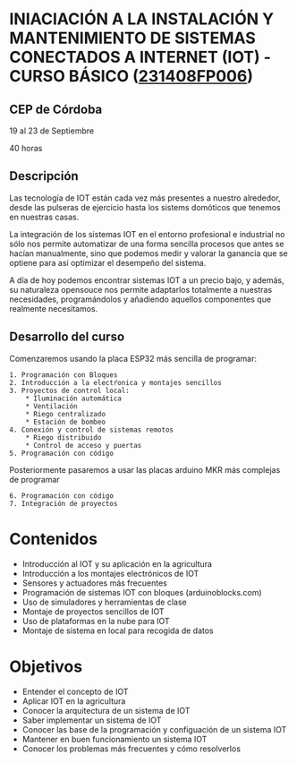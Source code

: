 # INIACIACIÓN A LA INSTALACIÓN Y MANTENIMIENTO DE SISTEMAS CONECTADOS A INTERNET (IOT) - CURSO BÁSICO ([231408FP006](https://www.juntadeandalucia.es/educacion/secretariavirtual/consultaCEP/actividad/231408FP006/))

## CEP de Córdoba

19 al 23 de Septiembre

40 horas 

## Descripción

Las tecnología de IOT están cada vez más presentes a nuestro alrededor, desde las pulseras de ejercicio hasta los sistems domóticos que tenemos en nuestras casas.

La integración de los sistemas IOT en el entorno profesional e industrial no sólo nos permite automatizar de una forma sencilla procesos que antes se hacían manualmente, sino que podemos medir y valorar la ganancia que se optiene para así optimizar el desempeño del sistema.

A día de hoy podemos encontrar sistemas IOT a un precio bajo, y además, su naturaleza opensouce nos permite adaptarlos totalmente a nuestras necesidades, programándolos y añadiendo aquellos componentes que realmente necesitamos.


## Desarrollo del curso

Comenzaremos usando la placa ESP32 más sencilla de programar: 

    1. Programación con Bloques
    2. Introducción a la electŕonica y montajes sencillos
    3. Proyectos de control local:
        * Iluminación automática
        * Ventilación 
        * Riego centralizado  
        * Estación de bombeo
    4. Conexión y control de sistemas remotos   
        * Riego distribuido
        * Control de acceso y puertas    
    5. Programación con código

Posteriormente pasaremos a usar las placas arduino MKR más complejas de programar

    6. Programación con código
    7. Integración de proyectos


# Contenidos

* Introducción al IOT y su aplicación en la agricultura
* Introducción a los montajes electrónicos de IOT
* Sensores y actuadores más frecuentes
* Programación de sistemas IOT con bloques (arduinoblocks.com)
* Uso de simuladores y herramientas de clase
* Montaje de proyectos sencillos de IOT
* Uso de plataformas en la nube para IOT
* Montaje de sistema en local para recogida de datos


# Objetivos

* Entender el concepto de IOT
* Aplicar IOT en la agricultura
* Conocer la arquitectura de un sistema de IOT
* Saber implementar un sistema de IOT
* Conocer las base de la programación y configuación de un sistema IOT
* Mantener en buen funcionamiento un sistema IOT
* Conocer los problemas más frecuentes y cómo resolverlos

